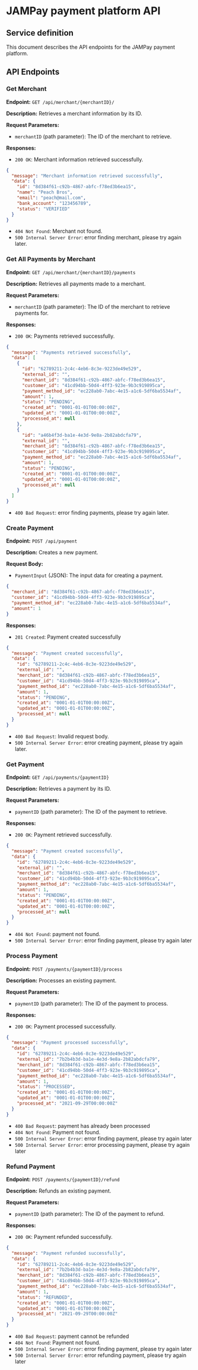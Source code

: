 # JAMPay payment platform API
## Service definition

This document describes the API endpoints for the JAMPay payment platform.

## API Endpoints

### Get Merchant

**Endpoint:** `GET /api/merchant/{merchantID}/`

**Description:** Retrieves a merchant information by its ID.

**Request Parameters:**
- `merchantID` (path parameter): The ID of the merchant to retrieve.

**Responses:**

- `200 OK`: Merchant information retrieved successfully.
```json
{
  "message": "Merchant information retrieved successfully",
  "data": {
    "id": "8d384f61-c92b-4867-abfc-f78ed3b6ea15",
    "name": "Peach Bros",
    "email": "peach@mail.com",
    "bank_account": "123456789",
    "status": "VERIFIED"
  }
}
```
- `404 Not Found`: Merchant not found.
- `500 Internal Server Error`: error finding merchant, please try again later.

### Get All Payments by Merchant

**Endpoint:** `GET /api/merchant/{merchantID}/payments`

**Description:** Retrieves all payments made to a merchant.

**Request Parameters:**
- `merchantID` (path parameter): The ID of the merchant to retrieve payments for.

**Responses:**

- `200 OK`: Payments retrieved successfully.
```json
{
  "message": "Payments retrieved successfully",
  "data": [
    {
      "id": "62789211-2c4c-4eb6-8c3e-9223de49e529",
      "external_id": "",
      "merchant_id": "8d384f61-c92b-4867-abfc-f78ed3b6ea15",
      "customer_id": "41cd94bb-50d4-4ff3-923e-9b3c919895ca",
      "payment_method_id": "ec228ab0-7abc-4e15-a1c6-5df6ba5534af",
      "amount": 1,
      "status": "PENDING",
      "created_at": "0001-01-01T00:00:00Z",
      "updated_at": "0001-01-01T00:00:00Z",
      "processed_at": null
    },
    {
      "id": "a46b4f3d-ba1e-4e3d-9e8a-2b82abdcfa79",
      "external_id": "",
      "merchant_id": "8d384f61-c92b-4867-abfc-f78ed3b6ea15",
      "customer_id": "41cd94bb-50d4-4ff3-923e-9b3c919895ca",
      "payment_method_id": "ec228ab0-7abc-4e15-a1c6-5df6ba5534af",
      "amount": 1,
      "status": "PENDING",
      "created_at": "0001-01-01T00:00:00Z",
      "updated_at": "0001-01-01T00:00:00Z",
      "processed_at": null
    }
  ]
}
```

- `400 Bad Request`: error finding payments, please try again later.

### Create Payment

**Endpoint:** `POST /api/payment`

**Description:** Creates a new payment.

**Request Body:**

- `PaymentInput` (JSON): The input data for creating a payment.
```json
{
  "merchant_id": "8d384f61-c92b-4867-abfc-f78ed3b6ea15",
  "customer_id": "41cd94bb-50d4-4ff3-923e-9b3c919895ca",
  "payment_method_id": "ec228ab0-7abc-4e15-a1c6-5df6ba5534af",
  "amount": 1
}
```

**Responses:**

- `201 Created`: Payment created successfully
```json
{
  "message": "Payment created successfully",
  "data": {
    "id": "62789211-2c4c-4eb6-8c3e-9223de49e529",
    "external_id": "",
    "merchant_id": "8d384f61-c92b-4867-abfc-f78ed3b6ea15",
    "customer_id": "41cd94bb-50d4-4ff3-923e-9b3c919895ca",
    "payment_method_id": "ec228ab0-7abc-4e15-a1c6-5df6ba5534af",
    "amount": 1,
    "status": "PENDING",
    "created_at": "0001-01-01T00:00:00Z",
    "updated_at": "0001-01-01T00:00:00Z",
    "processed_at": null
  }
}
```

- `400 Bad Request`: Invalid request body.
- `500 Internal Server Error`: error creating payment, please try again later.

### Get Payment

**Endpoint:** `GET /api/payments/{paymentID}`

**Description:** Retrieves a payment by its ID.

**Request Parameters:**
- `paymentID` (path parameter): The ID of the payment to retrieve.

**Responses:**
- `200 OK`: Payment retrieved successfully.

```json
{
  "message": "Payment created successfully",
  "data": {
    "id": "62789211-2c4c-4eb6-8c3e-9223de49e529",
    "external_id": "",
    "merchant_id": "8d384f61-c92b-4867-abfc-f78ed3b6ea15",
    "customer_id": "41cd94bb-50d4-4ff3-923e-9b3c919895ca",
    "payment_method_id": "ec228ab0-7abc-4e15-a1c6-5df6ba5534af",
    "amount": 1,
    "status": "PENDING",
    "created_at": "0001-01-01T00:00:00Z",
    "updated_at": "0001-01-01T00:00:00Z",
    "processed_at": null
  }
}
```

- `404 Not Found`: payment not found.
- `500 Internal Server Error`: error finding payment, please try again later

### Process Payment

**Endpoint:** `POST /payments/{paymentID}/process`

**Description:** Processes an existing payment.

**Request Parameters:**
- `paymentID` (path parameter): The ID of the payment to process.

**Responses:**
- `200 OK`: Payment processed successfully.

```json
{
  "message": "Payment processed successfully",
  "data": {
    "id": "62789211-2c4c-4eb6-8c3e-9223de49e529",
    "external_id": "7b2b4b3d-ba1e-4e3d-9e8a-2b82abdcfa79",
    "merchant_id": "8d384f61-c92b-4867-abfc-f78ed3b6ea15",
    "customer_id": "41cd94bb-50d4-4ff3-923e-9b3c919895ca",
    "payment_method_id": "ec228ab0-7abc-4e15-a1c6-5df6ba5534af",
    "amount": 1,
    "status": "PROCESSED",
    "created_at": "0001-01-01T00:00:00Z",
    "updated_at": "0001-01-01T00:00:00Z",
    "processed_at": "2021-09-29T00:00:00Z"
  }
}
```

- `400 Bad Request`: payment has already been processed
- `404 Not Found`: Payment not found.
- `500 Internal Server Error`: error finding payment, please try again later
- `500 Internal Server Error`: error processing payment, please try again later

### Refund Payment

**Endpoint:** `POST /payments/{paymentID}/refund`

**Description:** Refunds an existing payment.

**Request Parameters:**
- `paymentID` (path parameter): The ID of the payment to refund.

**Responses:**
- `200 OK`: Payment refunded successfully.

```json
{
  "message": "Payment refunded successfully",
  "data": {
    "id": "62789211-2c4c-4eb6-8c3e-9223de49e529",
    "external_id": "7b2b4b3d-ba1e-4e3d-9e8a-2b82abdcfa79",
    "merchant_id": "8d384f61-c92b-4867-abfc-f78ed3b6ea15",
    "customer_id": "41cd94bb-50d4-4ff3-923e-9b3c919895ca",
    "payment_method_id": "ec228ab0-7abc-4e15-a1c6-5df6ba5534af",
    "amount": 1,
    "status": "REFUNDED",
    "created_at": "0001-01-01T00:00:00Z",
    "updated_at": "0001-01-01T00:00:00Z",
    "processed_at": "2021-09-29T00:00:00Z"
  }
}
```

- `400 Bad Request`: payment cannot be refunded
- `404 Not Found`: Payment not found.
- `500 Internal Server Error`: error finding payment, please try again later
- `500 Internal Server Error`: error refunding payment, please try again later

